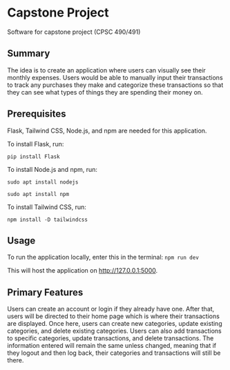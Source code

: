 # Capstone Project
Software for capstone project (CPSC 490/491)

## Summary
The idea is to create an application where users can visually see their monthly expenses. Users would be able to manually input their transactions to track any purchases they make and categorize these transactions so that they can see what types of things they are spending their money on.

## Prerequisites
Flask, Tailwind CSS, Node.js, and npm are needed for this application.

To install Flask, run:

`pip install Flask`

To install Node.js and npm, run:

`sudo apt install nodejs`

`sudo apt install npm`

To install Tailwind CSS, run:

`npm install -D tailwindcss`

## Usage
To run the application locally, enter this in the terminal: `npm run dev`

This will host the application on http://127.0.0.1:5000.

## Primary Features
Users can create an account or login if they already have one. After that, users will be directed to their home page which is where their transactions are displayed. Once here, users can create new categories, update existing categories, and delete existing categories. Users can also add transactions to specific categories, update transactions, and delete transactions. The information entered will remain the same unless changed, meaning that if they logout and then log back, their categories and transactions will still be there.
